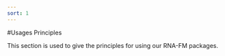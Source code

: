 ```yaml
---
sort: 1
---
```

#Usages Principles

This section is used to give the principles for using our RNA-FM packages.